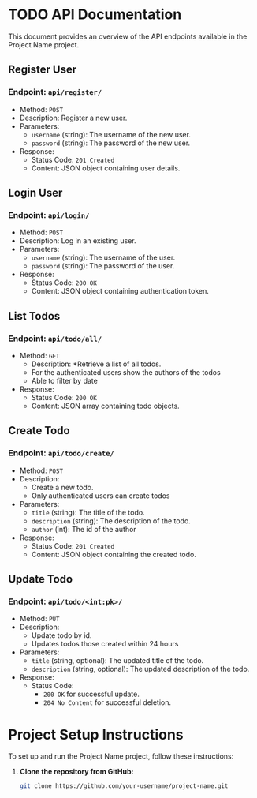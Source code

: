 # TODO API Documentation

This document provides an overview of the API endpoints available in the Project Name project.

## Register User

### Endpoint: `api/register/`

- Method: `POST`
- Description: Register a new user.
- Parameters:
  - `username` (string): The username of the new user.
  - `password` (string): The password of the new user.
- Response:
  - Status Code: `201 Created`
  - Content: JSON object containing user details.

## Login User

### Endpoint: `api/login/`

- Method: `POST`
- Description: Log in an existing user.
- Parameters:
  - `username` (string): The username of the user.
  - `password` (string): The password of the user.
- Response:
  - Status Code: `200 OK`
  - Content: JSON object containing authentication token.

## List Todos

### Endpoint: `api/todo/all/`

- Method: `GET`
  - Description: 
  *Retrieve a list of all todos.
  - For the authenticated users show the authors of the todos
  - Able to filter by date
- Response:
  - Status Code: `200 OK`
  - Content: JSON array containing todo objects.

## Create Todo

### Endpoint: `api/todo/create/`

- Method: `POST`
- Description: 
  * Create a new todo.
  * Only authenticated users can create todos
- Parameters:
  - `title` (string): The title of the todo.
  - `description` (string): The description of the todo.
  - `author` (int): The id of the author
- Response:
  - Status Code: `201 Created`
  - Content: JSON object containing the created todo.

## Update  Todo

### Endpoint: `api/todo/<int:pk>/`

- Method: `PUT`
- Description:
  * Update todo by id.
  * Updates todos those created within 24 hours
- Parameters:
  - `title` (string, optional): The updated title of the todo.
  - `description` (string, optional): The updated description of the todo.
- Response:
  - Status Code:
    - `200 OK` for successful update.
    - `204 No Content` for successful deletion.
# Project Setup Instructions

To set up and run the Project Name project, follow these instructions:

1. **Clone the repository from GitHub:**
   ```sh
   git clone https://github.com/your-username/project-name.git

